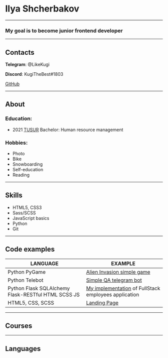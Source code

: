 # Ilya Shcherbakov
___
### My goal is to become junior frontend developer
___
## Contacts
**Telegram**: @LikeKugi

**Discord**: KugiTheBest#1803

[GitHub](https://github.com/LikeKugi)
___
## About
### Education: 
- 2021 [TUSUR](https://tusur.ru/en) Bachelor: Human resource management

### Hobbies:
- Photo
- Bike
- Snowboarding
- Self-education
- Reading
___
## Skills
- HTML5, CSS3
- Sass/SCSS
- JavaScript basics
- Python 
- Git
___
## Code examples
| LANGUAGE                                           | EXAMPLE                                                                                                               |
|----------------------------------------------------|-----------------------------------------------------------------------------------------------------------------------|
| Python PyGame                                      | [Alien Invasion simple game](https://github.com/LikeKugi/Alien)                                                       |
| Python Telebot                                     | [Simple QA telegram bot](https://github.com/LikeKugi/python_gb/tree/main/homework/homework10)                         |
| Python Flask SQLAlchemy Flask-RESTful HTML SCSS JS | [My implementation](https://github.com/LikeKugi/python_gb/tree/main/OOP/practice6) of FullStack employees application |
| HTML5, CSS, SCSS                                   | [Landing Page](https://github.com/LikeKugi/WebDev_Tasks/tree/main/SB_Frontend/html_css/4/src)                                                                                                      |
___
## Courses
___
## Languages